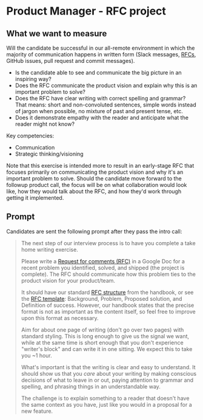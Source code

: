 # Product Manager - RFC project

## What we want to measure

Will the candidate be successful in our all-remote environment in which the majority of communication happens in written form (Slack messages, [RFCs](../../../../../company-info-and-process/communication/rfcs/index.md), GitHub issues, pull request and commit messages).

- Is the candidate able to see and communicate the big picture in an inspiring way?
- Does the RFC communicate the product vision and explain why this is an important problem to solve?
- Does the RFC have clear writing with correct spelling and grammar? That means: short and non-convoluted sentences, simple words instead of jargon when possible, no mixture of past and present tense, etc.
- Does it demonstrate empathy with the reader and anticipate what the reader might not know?

Key competencies:

- Communication
- Strategic thinking/visioning

Note that this exercise is intended more to result in an early-stage RFC that focuses primarily on communicating the product vision and why it's an important problem to solve. Should the candidate move forward to the followup product call, the focus will be on what collaboration would look like, how they would talk about the RFC, and how they'd work through getting it implemented.

## Prompt

Candidates are sent the following prompt after they pass the intro call:

> The next step of our interview process is to have you complete a take home writing exercise.
>
> Please write a [Request for comments (RFC)](../../../../../company-info-and-process/communication/rfcs/index.md) in a Google Doc for a recent problem you identified, solved, and shipped (the project is complete). The RFC should communicate how this problem ties to the product vision for your product/team.
>
> It should have our standard [RFC structure](https://github.com/sourcegraph/about/blob/master/handbook/communication/rfcs/index.md#rfc-structure) from the handbook, or see the [RFC template](https://docs.google.com/document/d/1vUp1A-j5xxnPn_rv3x3rWo8tbXJhIA5NggHLU6UofUc/edit): Background, Problem, Proposed solution, and Definition of success. However, our handbook states that the precise format is not as important as the content itself, so feel free to improve upon this format as necessary.
>
> Aim for about one page of writing (don't go over two pages) with standard styling. This is long enough to give us the signal we want, while at the same time is short enough that you don't experience "writer's block" and can write it in one sitting. We expect this to take you ~1 hour.
>
> What's important is that the writing is clear and easy to understand. It should show us that you _care_ about your writing by making conscious decisions of what to leave in or out, paying attention to grammar and spelling, and phrasing things in an understandable way.
>
> The challenge is to explain something to a reader that doesn't have the same context as you have, just like you would in a proposal for a new feature.

